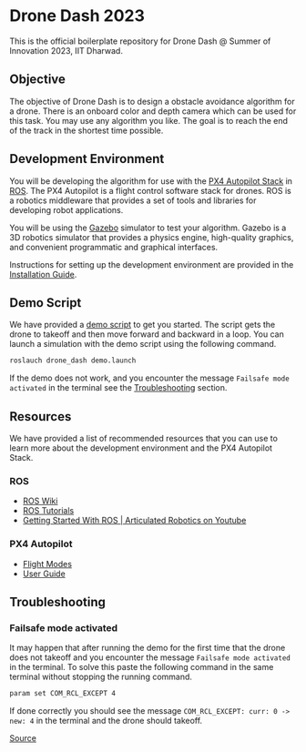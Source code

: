 # Drone Dash 2023
This is the official boilerplate repository for Drone Dash @ Summer of Innovation 2023, IIT Dharwad.

## Objective
The objective of Drone Dash is to design a obstacle avoidance algorithm for a drone. There is an onboard color and depth camera which can be used for this task. You may use any algorithm you like. The goal is to reach the end of the track in the shortest time possible.

## Development Environment
You will be developing the algorithm for use with the [PX4 Autopilot Stack](https://px4.io/) in [ROS](https://www.ros.org/). The PX4 Autopilot is a flight control software stack for drones. ROS is a robotics middleware that provides a set of tools and libraries for developing robot applications.

You will be using the [Gazebo](https://classic.gazebosim.org/) simulator to test your algorithm. Gazebo is a 3D robotics simulator that provides a physics engine, high-quality graphics, and convenient programmatic and graphical interfaces.

Instructions for setting up the development environment are provided in the [Installation Guide](./docs/Installation.md).

## Demo Script
We have provided a [demo script](./scripts/demo_node.py) to get you started. The script gets the drone to takeoff and then move forward and backward in a loop. You can launch a simulation with the demo script using the following command.
```bash
roslauch drone_dash demo.launch
```

If the demo does not work, and you encounter the message `Failsafe mode activated` in the terminal see the [Troubleshooting](#failsafe-mode-activated) section.

## Resources
We have provided a list of recommended resources that you can use to learn more about the development environment and the PX4 Autopilot Stack.

### ROS
* [ROS Wiki](https://wiki.ros.org/)
* [ROS Tutorials](https://wiki.ros.org/ROS/Tutorials)
* [Getting Started With ROS | Articulated Robotics on Youtube](https://youtube.com/playlist?list=PLunhqkrRNRhYYCaSTVP-qJnyUPkTxJnBt)

### PX4 Autopilot
* [Flight Modes](https://docs.px4.io/main/en/flight_modes/#multicopter)
* [User Guide](https://docs.px4.io/v1.13/en/ros/ros1.html)

## Troubleshooting

### Failsafe mode activated
It may happen that after running the demo for the first time that the drone does not takeoff and you encounter the message `Failsafe mode activated` in the terminal. To solve this paste the following command in the same terminal without stopping the running command.
```bash
param set COM_RCL_EXCEPT 4
```

If done correctly you should see the message `COM_RCL_EXCEPT: curr: 0 -> new: 4` in the terminal and the drone should takeoff.

[Source](https://discuss.px4.io/t/failsafe-mode-activating-constantly-after-the-vehicle-enters-the-offboard-mode/24460/3)